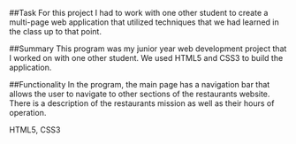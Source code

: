 ##Task
For this project I had to work with one other student to create a multi-page web application that utilized techniques that we had learned in the class up to that point. 

##Summary
This program was my junior year web development project that I worked on with one other student. We used HTML5 and CSS3 to build the application.

##Functionality
In the program, the main page has a navigation bar that allows the user to navigate to other sections of the restaurants website. There is a description of the restaurants mission as well as their hours of operation. 

HTML5, CSS3
